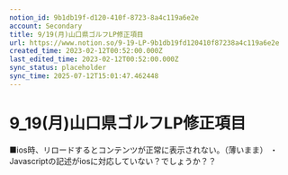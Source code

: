 ```yaml
---
notion_id: 9b1db19f-d120-410f-8723-8a4c119a6e2e
account: Secondary
title: 9/19(月)山口県ゴルフLP修正項目
url: https://www.notion.so/9-19-LP-9b1db19fd120410f87238a4c119a6e2e
created_time: 2023-02-12T00:52:00.000Z
last_edited_time: 2023-02-12T00:52:00.000Z
sync_status: placeholder
sync_time: 2025-07-12T15:01:47.462448
---
```

# 9_19(月)山口県ゴルフLP修正項目

■ios時、リロードするとコンテンツが正常に表示されない。（薄いまま）
・Javascriptの記述がiosに対応していない？でしょうか？？